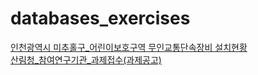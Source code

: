 # databases_exercises

[인천광역시 미추홀구_어린이보호구역 무인교통단속장비 설치현황](r_15071214)  
[산림청_참여연구기관_과제접수(과제공고)](r_15091874)  
